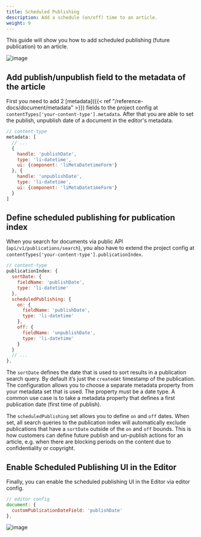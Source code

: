 ```yaml
---
title: Scheduled Publishing
description: Add a schedule (on/off) time to an article.
weight: 9
---
```


This guide will show you how to add scheduled publishing (future publication) to an article.

![image](https://user-images.githubusercontent.com/172394/136517500-de986aea-4bfa-4014-99a9-667d1b3800de.png)


## Add publish/unpublish field to the metadata of the article

First you need to add 2 [metadata]({{< ref "/reference-docs/document/metadata" >}}) fields to the project config at `contentTypes['your-content-type'].metadata`. After that you are able to set the publish, unpublish date of a document in the editor's metadata.

```js
// content-type
metadata: [
  // ...
  {
    handle: 'publishDate',
    type: 'li-datetime',
    ui: {component: 'liMetaDatetimeForm'}
  }, {
    handle: 'unpublishDate',
    type: 'li-datetime',
    ui: {component: 'liMetaDatetimeForm'}
  }
]
```


## Define scheduled publishing for publication index

When you search for documents via public API (`api/v1/publications/search`), you also have to extend the project config at `contentTypes['your-content-type'].publicationIndex`.

```js
// content-type
publicationIndex: {
  sortDate: {
    fieldName: 'publishDate',
    type: 'li-datetime'
  },
  scheduledPublishing: {
    on: {
      fieldName: 'publishDate',
      type: 'li-datetime'
    },
    off: {
      fieldName: 'unpublishDate',
      type: 'li-datetime'
    }
  }
  // ...
},
```

The `sortDate` defines the date that is used to sort results in a publication search query. By default it’s just the `createdAt` timestamp of the publication. The configuration allows you to choose a separate metadata property from your metadata set that is used. The property must be a date type. A common use case is to take a metadata property that defines a first publication date (first time of publish).

The `scheduledPublishing` set allows you to define `on` and `off` dates. When set, all search queries to the publication index will automatically exclude publications that have a `sortDate` outside of the `on` and `off` bounds. This is how customers can define future publish and un-publish actions for an article, e.g. when there are blocking periods on the content due to confidentiality or copyright.



## Enable Scheduled Publishing UI in the Editor

Finally, you can enable the scheduled publishing UI in the Editor via editor config.

```js
// editor config
document: {
  customPublicationDateField: 'publishDate'
},
```

![image](https://user-images.githubusercontent.com/172394/136512341-830a9453-f67e-43c1-9183-fed384b4b650.png)
